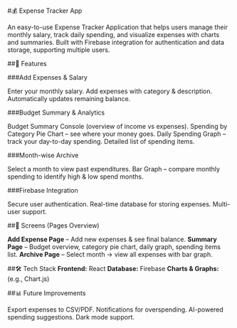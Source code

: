 #💰 Expense Tracker App

An easy-to-use Expense Tracker Application that helps users manage their monthly salary, track daily spending, and visualize expenses with charts and summaries. Built with Firebase integration for authentication and data storage, supporting multiple users.

##🚀 Features

###Add Expenses & Salary

Enter your monthly salary.
Add expenses with category & description.
Automatically updates remaining balance.

###Budget Summary & Analytics

Budget Summary Console (overview of income vs expenses).
Spending by Category Pie Chart – see where your money goes.
Daily Spending Graph – track your day-to-day spending.
Detailed list of spending items.

###Month-wise Archive

Select a month to view past expenditures.
Bar Graph – compare monthly spending to identify high & low spend months.

###Firebase Integration

Secure user authentication.
Real-time database for storing expenses.
Multi-user support.

##📸 Screens (Pages Overview)

**Add Expense Page** – Add new expenses & see final balance.
**Summary Page** – Budget overview, category pie chart, daily graph, spending items list.
**Archive Page** – Select month → view all expenses with bar graph.

##🛠️ Tech Stack
**Frontend:** React 
**Database:** Firebase
**Charts & Graphs:** (e.g., Chart.js)

##📊 Future Improvements

Export expenses to CSV/PDF.
Notifications for overspending.
AI-powered spending suggestions.
Dark mode support.
